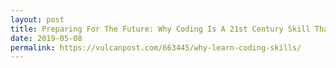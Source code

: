 ```yaml
---
layout: post
title: Preparing For The Future: Why Coding Is A 21st Century Skill That We Must Learn To Master
date: 2019-05-08
permalink: https://vulcanpost.com/663445/why-learn-coding-skills/
---
```

